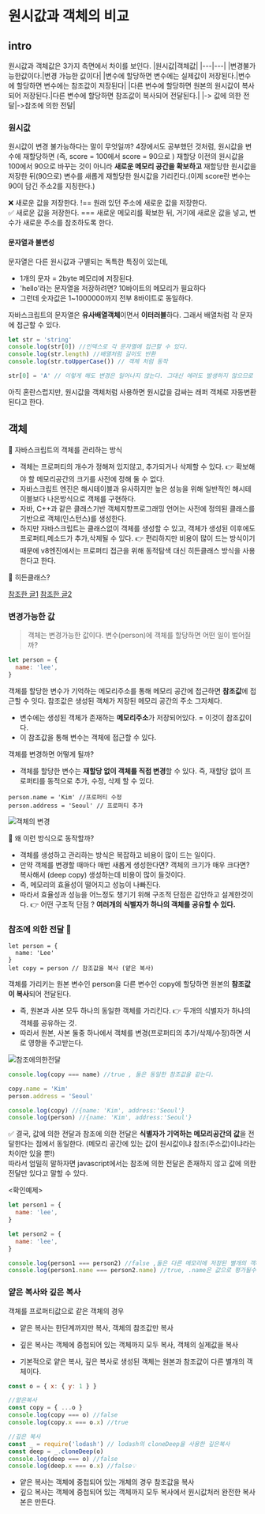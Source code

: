 # 원시값과 객체의 비교

## intro

원시값과 객체값은 3가지 측면에서 차이를 보인다.
|원시값|객체값|
|---|---|
|변경불가능한값이다.|변경 가능한 값이다|
|변수에 할당하면 변수에는 실제값이 저장된다.|변수에 할당하면 변수에는 참조값이 저장된다|
|다른 변수에 할당하면 원본의 원시값이 복사되어 저장된다.|다른 변수에 할당하면 참조값이 복사되어 전달된다.|
|-> 값에 의한 전달|->참조에 의한 전달|

### 원시값

원시값이 변경 불가능하다는 말이 무엇일꺄?
4장에서도 공부했던 것처럼, 원시값을 변수에 재할당하면
(즉, score = 100에서 score = 90으로 )
재할당 이전의 원시값을 100에서 90으로 바꾸는 것이 아니라 **새로운 메모리 공간을 확보하고** 재할당한 원시값을 저장한 뒤(90으로) 변수를 새롭게 재할당한 원시값을 가리킨다.(이제 score란 변수는 90이 담긴 주소2를 지칭한다.)

❌ 새로운 값을 저장한다. !== 원래 있던 주소에 새로운 값을 저장한다.  
✅ 새로운 값을 저장한다. === 새로운 메모리를 확보한 뒤, 거기에 새로운 값을 넣고, 변수가 새로운 주소를 참조하도록 한다.

#### 문자열과 불변성

문자열은 다른 원시값과 구별되는 독특한 특징이 있는데,

- 1개의 문자 = 2byte 메모리에 저장된다.
- 'hello'라는 문자열을 저장하려면? 10바이트의 메모리가 필요하다
- 그런데 숫자값은 1~1000000까지 전부 8바이트로 동일하다.

자바스크립트의 문자열은 **유사배열객체**이면서 **이터러블**하다. 그래서 배열처럼 각 문자에 접근할 수 있다.

```javascript
let str = 'string'
console.log(str[0]) //인덱스로 각 문자열에 접근할 수 있다.
console.log(str.length) //배열처럼 길이도 반환
console.log(str.toUpperCase()) // 객체 처럼 동작

str[0] = 'A' // 이렇게 해도 변경은 일어나지 않는다. 그대신 에러도 발생하지 않으므로 주의
```

아직 혼란스럽지만, 원시값을 객체처럼 사용하면 원시값을 감싸는 래퍼 객체로 자동변환된다고 한다.

## 객체

👀 자바스크립트의 객체를 관리하는 방식

- 객체는 프로퍼티의 개수가 정해져 있지않고, 추가되거나 삭제할 수 있다. 👉 확보해야 할 메모리공간의 크기를 사전에 정해 둘 수 없다.
- 자바스크립트 엔진은 해시테이블과 유사하지만 높은 성능을 위해 일반적인 해시테이블보다 나은방식으로 객체를 구현하다.
- 자바, C++과 같은 클래스기반 객체지향프로그래밍 언어는 사전에 정의된 클래스를 기반으로 객체(인스턴스)를 생성한다.
- 하지만 자바스크립트는 클래스없이 객체를 생성할 수 있고, 객체가 생성된 이후에도 프로퍼티,메소드가 추가,삭제될 수 있다. 👉 편리하지만 비용이 많이 드는 방식이기 때문에 v8엔진에서는 프로퍼티 접근을 위해 동적탐색 대신 히든클래스 방식을 사용한다고 한다.

🤔 히든클래스?

[참조한 글1](https://ui.toast.com/weekly-pick/ko_20210909)
[참조한 글2](https://meetup.nhncloud.com/posts/78)

### 변경가능한 값

> 객체는 변경가능한 값이다.
> 변수(person)에 객체를 할당하면 어떤 일이 벌어질까?

```javascript
let person = {
  name: 'lee',
}
```

객체를 할당한 변수가 기억하는 메모리주소를 통해 메모리 공간에 접근하면 **참조값**에 접근할 수 잇다. 참조값은 생성된 객체가 저장된 메모리 공간의 주소 그자체다.

- 변수에는 생성된 객체가 존재하는 **메모리주소**가 저장되어있다. = 이것이 참조값이다.
- 이 참조값을 통해 변수는 객체에 접근할 수 있다.

객체를 변경하면 어떻게 될까?

- 객체를 할당한 변수는 **재할당 없이 객체를 직접 변경**할 수 있다. 즉, 재할당 없이 프로퍼티를 동적으로 추가, 수정, 삭제 할 수 있다.

```
person.name = 'Kim' //프로퍼티 수정
person.address = 'Seoul' // 프로퍼티 추가
```

![객체의 변경](../assets/객체의변경.png)

🤔 왜 이런 방식으로 동작할까?

- 객체를 생성하고 관리하는 방식은 복잡하고 비용이 많이 드는 일이다.
- 만약 객체를 변경할 때마다 매번 새롭게 생성한다면? 객체의 크기가 매우 크다면? 복사해서 (deep copy) 생성하는데 비용이 많이 들것이다.
- 즉, 메모리의 효율성이 떨어지고 성능이 나빠진다.
- 따라서 효율성과 성능을 어느정도 챙기기 위해 구조적 단점은 감안하고 설계한것이다.
  👉 어떤 구조적 단점 ? **여러개의 식별자가 하나의 객체를 공유할 수 있다.**

### 참조에 의한 전달 🤔

```Javscript
let person = {
  name: 'Lee'
}
let copy = person // 참조값을 복사 (얕은 복사)
```

객체를 가리키는 원본 변수인 person을 다른 변수인 copy에 할당하면 원본의 **참조값이 복사**되어 전달된다.

- 즉, 원본과 사본 모두 하나의 동일한 객체를 가리킨다. 👉 두개의 식별자가 하나의 객체를 공유하는 것.
- 따라서 원본, 사본 둘중 하나에서 객체를 변경(프로퍼티의 추가/삭제/수정)하면 서로 영향을 주고받는다.

![참조에의한전달](../assets/참조전달.png)

```Javascript
console.log(copy === name) //true , 둘은 동일한 참조값을 같는다.

copy.name = 'Kim'
person.address = 'Seoul'

console.log(copy) //{name: 'Kim', address:'Seoul'}
console.log(person) //{name: 'Kim', address:'Seoul'}
```

✅ 결국, 값에 의한 전달과 참조에 의한 전달은 **식별자가 기억하는 메모리공간의 값**을 전달한다는 점에서 동일한다.
(메모리 공간에 있는 값이 원시값이냐 참조(주소값)이냐라는 차이만 있을 뿐!)  
따라서 엄밀히 말하자면 javascript에서는 참조에 의한 전달은 존재하지 않고 값에 의한 전달만 있다고 말할 수 있다.

<확인예제>

```javascript
let person1 = {
  name: 'lee',
}

let person2 = {
  name: 'lee',
}

console.log(person1 === person2) //false ,둘은 다른 메모리에 저장된 별개의 객체의 참조값을 가진다.
console.log(person1.name === person2.name) //true, .name은 값으로 평가될수 있다. 따라서 원시값'lee'가 동일하므로 true
```

### 얕은 복사와 깊은 복사

객체를 프로퍼티값으로 같은 객체의 경우

- 얕은 복사는 한단계까지만 복사, 객체의 참조값만 복사
- 깊은 복사는 객체에 중첩되어 있는 객체까지 모두 복사, 객체의 실제값을 복사

- 기본적으로 얕은 복사, 깊은 복사로 생성된 객체는 원본과 참조값이 다른 별개의 객체이다.

```javascript
const o = { x: { y: 1 } }

//얕은복사
const copy = { ...o }
console.log(copy === o) //false
console.log(copy.x === o.x) //true

//깊은 복사
const _ = require('lodash') // lodash의 cloneDeep을 사용한 깊은복사
const deep = _.cloneDeep(o)
console.log(deep === o) //false
console.log(deep.x === o.x) //false💡
```

- 얕은 복사는 객체에 중첩되어 있는 개체의 경우 참조값을 복사
- 깊으 복사는 객체에 중첩되어 있는 객체까지 모두 복사에서 원시값처러 완전한 복사본은 만든다.
